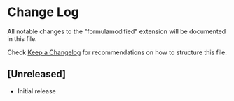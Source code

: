 # Change Log

All notable changes to the "formulamodified" extension will be documented in this file.

Check [Keep a Changelog](http://keepachangelog.com/) for recommendations on how to structure this file.

## [Unreleased]

- Initial release